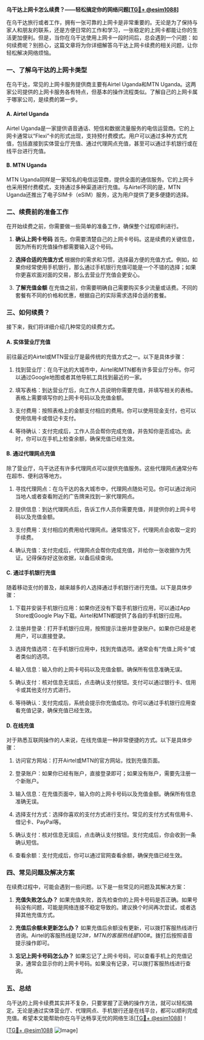 **乌干达上网卡怎么续费？——轻松搞定你的网络问题[[TG💪+ @esim1088](https://t.me/s/esim1088)]**

在乌干达旅行或者工作，拥有一张可靠的上网卡是非常重要的。无论是为了保持与家人和朋友的联系，还是方便日常的工作和学习，一张稳定的上网卡都能让你的生活更加便利。但是，当你在乌干达使用上网卡一段时间后，总会遇到一个问题：如何续费呢？别担心，这篇文章将为你详细解答乌干达上网卡续费的相关问题，让你轻松解决网络烦恼。

### 一、了解乌干达的上网卡类型

在乌干达，常见的上网卡服务提供商主要有Airtel Uganda和MTN Uganda。这两家公司提供的上网卡服务各有特点，但基本的操作流程类似。了解自己的上网卡属于哪家公司，是续费的第一步。

#### A. Airtel Uganda
Airtel Uganda是一家提供语音通话、短信和数据流量服务的电信运营商。它的上网卡通常以“Flexi”卡的形式出现，支持预付费模式。用户可以通过多种方式充值，包括直接到实体营业厅充值、通过代理网点充值，甚至可以通过手机银行或在线平台进行充值。

#### B. MTN Uganda
MTN Uganda同样是一家知名的电信运营商，提供全面的通信服务。它的上网卡也采用预付费模式，支持通过多种渠道进行充值。与Airtel不同的是，MTN Uganda还推出了电子SIM卡（eSIM）服务，这为用户提供了更多便捷的选择。

### 二、续费前的准备工作

在开始续费之前，你需要做一些简单的准备工作，确保整个过程顺利进行。

1. **确认上网卡号码**
   首先，你需要清楚自己的上网卡号码。这是续费的关键信息，因为所有的充值操作都需要输入这个号码。

2. **选择合适的充值方式**
   根据你的需求和习惯，选择最方便的充值方式。例如，如果你经常使用手机银行，那么通过手机银行充值可能是一个不错的选择；如果你更喜欢面对面的交易，那么去营业厅充值会更安心。

3. **了解充值金额**
   在充值之前，你需要明确自己需要购买多少流量或话费。不同的套餐有不同的价格和优惠，根据自己的实际需求选择合适的套餐。

### 三、如何续费？

接下来，我们将详细介绍几种常见的续费方式。

#### A. 实体营业厅充值
前往最近的Airtel或MTN营业厅是最传统的充值方式之一。以下是具体步骤：

1. 找到营业厅：在乌干达的大城市中，Airtel和MTN都有许多营业厅分布。你可以通过Google地图或者其他导航工具找到最近的一家。
   
2. 填写表格：到达营业厅后，向工作人员说明你需要充值，并填写相关的表格。表格上需要填写你的上网卡号码以及充值金额。

3. 支付费用：按照表格上的金额支付相应的费用。你可以使用现金支付，也可以使用信用卡或借记卡支付。

4. 等待确认：支付完成后，工作人员会帮你完成充值，并告知你是否成功。此时，你可以在手机上检查余额，确保充值已经生效。

#### B. 通过代理网点充值
除了营业厅，乌干达还有许多代理网点可以提供充值服务。这些代理网点通常分布在超市、便利店等地方。

1. 寻找代理网点：在乌干达的各大城市中，代理网点随处可见。你可以通过询问当地人或者查看附近的广告牌来找到一家代理网点。

2. 提供信息：到达代理网点后，告诉工作人员你需要充值，并提供你的上网卡号码以及充值金额。

3. 支付费用：支付相应的费用给代理网点。通常情况下，代理网点会收取一定的手续费。

4. 确认充值：支付完成后，代理网点会帮你完成充值，并给你一张收据作为凭证。记得保存好这张收据，以备后续查询。

#### C. 通过手机银行充值
随着移动支付的普及，越来越多的人选择通过手机银行进行充值。以下是具体步骤：

1. 下载并安装手机银行应用：如果你还没有下载手机银行应用，可以通过App Store或Google Play下载。Airtel和MTN都提供了各自的手机银行应用。

2. 注册并登录：打开手机银行应用，按照提示注册并登录账户。如果你已经是老用户，可以直接登录。

3. 选择充值选项：在手机银行应用中，找到充值选项。通常会有“充值上网卡”或者类似的选项。

4. 输入信息：输入你的上网卡号码以及充值金额。确保所有信息准确无误。

5. 确认支付：核对信息无误后，点击确认支付按钮。支付可以通过银行卡、信用卡或其他支付方式进行。

6. 等待确认：支付完成后，系统会提示你充值成功。你可以通过手机银行应用查看充值记录，确保充值已经生效。

#### D. 在线充值
对于熟悉互联网操作的人来说，在线充值是一种非常便捷的方式。以下是具体步骤：

1. 访问官方网站：打开Airtel或MTN的官方网站，找到充值页面。

2. 登录账户：如果你已经有账户，直接登录即可；如果没有账户，需要先注册一个新账户。

3. 输入信息：在充值页面中，输入你的上网卡号码以及充值金额。确保所有信息准确无误。

4. 选择支付方式：选择你喜欢的支付方式进行支付。常见的支付方式有信用卡、借记卡、PayPal等。

5. 确认支付：核对信息无误后，点击确认支付按钮。支付完成后，你会收到一条确认短信。

6. 查看余额：支付完成后，你可以通过官网查看余额，确保充值已经生效。

### 四、常见问题及解决方案

在续费过程中，可能会遇到一些问题。以下是一些常见的问题及其解决方案：

1. **充值失败怎么办？**
   如果充值失败，首先检查你的上网卡号码是否正确。如果号码没有问题，可能是网络连接不稳定导致的。建议换个时间再次尝试，或者选择其他充值方式。

2. **充值后余额未更新怎么办？**
   如果充值后余额没有更新，可以拨打客服热线进行咨询。Airtel的客服热线是*123#，MTN的客服热线是*100#。拨打后按照语音提示操作即可。

3. **忘记上网卡号码怎么办？**
   如果忘记了上网卡号码，可以查看手机上的充值记录，通常会显示你的上网卡号码。如果没有记录，可以拨打客服热线进行查询。

### 五、总结

乌干达的上网卡续费其实并不复杂，只要掌握了正确的操作方法，就可以轻松搞定。无论是通过实体营业厅、代理网点、手机银行还是在线平台，都可以顺利完成充值。希望本文能帮助你在乌干达畅享无忧的网络生活[[TG💪+ @esim1088](https://t.me/s/esim1088)]！

[[TG💪+ @esim1088](https://t.me/s/esim1088) ![Image](https://i.postimg.cc/4NQfJmqS/Snipaste-2025-05-13-00-14-12.png)]